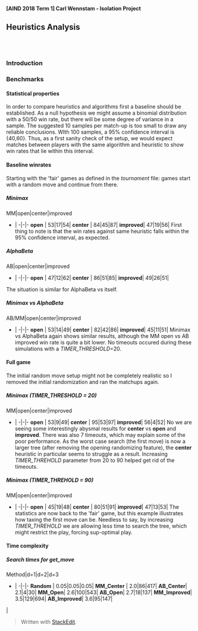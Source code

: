 ﻿####  [AIND 2018 Term 1] Carl Wennstam - Isolation Project

## Heuristics Analysis

<br><br>

### Introduction

### Benchmarks
#### Statistical properties
In order to compare heuristics and algorithms first a baseline should be established. As a null hypothesis we might assume a binomial distribution with a 50/50 win rate, but there will be some degree of variance in a sample. The suggested 10 samples per match-up is too small to draw any reliable conclusions. WIth 100 samples, a 95% confidence interval is {40,60}. Thus, as a first sanity check of the setup, we would expect matches between players with the same algorithm and heuristic to show win rates that lie within this interval.
#### Baseline winrates
Starting with the 'fair' games as defined in the *tournament* file: games start with a random move and continue from there.
##### Minimax
  MM|open|center|improved
  - | -|-|-
  **open**    | 53|17|54|
  **center**  | 84|45|87|
  **improved**| 47|19|56|
First thing to note is that the win rates against same heuristic falls within the 95% confidence interval, as expected.  
##### AlphaBeta
  AB|open|center|improved
  - | -|-|-
  **open**    | 47|12|62|
  **center**  | 86|51|85|
  **improved**| 49|26|51|

The situation is similar for AlphaBeta vs itself.
##### Minimax vs AlphaBeta
  AB/MM|open|center|improved
  - | -|-|-
  **open**    | 53|14|49|
  **center**  | 82|42|86|
  **improved**| 45|11|51|
Minimax vs AlphaBeta again shows similar results, although the MM open vs AB improved win rate is quite a bit lower.
No timeouts occured during these simulations with a *TIMER_THRESHOLD*=20. 

#### Full game
The initial random move setup might not be completely realistic so I removed the initial randomization and ran the matchups again.
##### Minimax (*TIMER_THRESHOLD* = 20)
  MM|open|center|improved
  - | -|-|-
  **open**    | 53|9|49|
  **center**  | 95|53|97|
  **improved**| 56|4|52|
No we are seeing some interestingly abysmal results for **center** vs **open** and **improved**. There was also 7 timeouts, which may explain some of the poor performance. As the worst case search (the first move) is now a larger tree (after removing the opening randomizing feature), the **center** heuristic in particular seems to struggle as a result. Increasing *TIMER_THREHOLD* parameter from 20 to 90 helped get rid of the timeouts. 
##### Minimax (*TIMER_THREHOLD* = 90)
  MM|open|center|improved
  - | -|-|-
  **open**    | 45|19|48|
  **center**  | 80|51|91|
  **improved**| 47|13|53|
The statistics are now back to the 'fair' game, but this example illustrates how taxing the first move can be. Needless to say, by increasing *TIMER_THREHOLD* we are allowing less time to search the tree, which might restrict the play, forcing sup-optimal play.
#### Time complexity
##### Search times for *get_move*
  Method|d=1|d=2|d=3
  - | -|-|-
  **Random**    | 0.05|0.05|0.05|
  **MM_Center**  | 2.0|86|417|
  **AB_Center**| 2.1|4|30|
  **MM_Open**| 2.6|100|543|
  **AB_Open**| 2.7|18|137|
  **MM_Improved**| 3.5|129|694|
  **AB_Improved**| 3.6|95|147|


|
> Written with [StackEdit](https://stackedit.io/).
